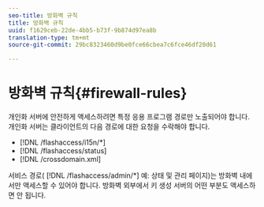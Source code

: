 ```yaml
---
seo-title: 방화벽 규칙
title: 방화벽 규칙
uuid: f1629ceb-22de-4bb5-b73f-9b874d97ea8b
translation-type: tm+mt
source-git-commit: 29bc8323460d9be0fce66cbea7c6fce46df20d61

---
```



# 방화벽 규칙{#firewall-rules}

개인화 서버에 안전하게 액세스하려면 특정 응용 프로그램 경로만 노출되어야 합니다. 개인화 서버는 클라이언트의 다음 경로에 대한 요청을 수락해야 합니다.

* [!DNL /flashaccess/i15n/*]
* [!DNL /flashaccess/status]
* [!DNL /crossdomain.xml]

서비스 경로( [!DNL /flashaccess/admin/*] 예: 상태 및 관리 페이지)는 방화벽 내에서만 액세스할 수 있어야 합니다. 방화벽 외부에서 키 생성 서버의 어떤 부분도 액세스하면 안 됩니다.
